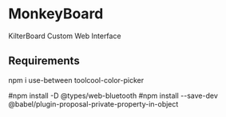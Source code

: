 # MonkeyBoard

KilterBoard Custom Web Interface

## Requirements

npm i use-between toolcool-color-picker

#npm install -D @types/web-bluetooth
#npm install --save-dev @babel/plugin-proposal-private-property-in-object

